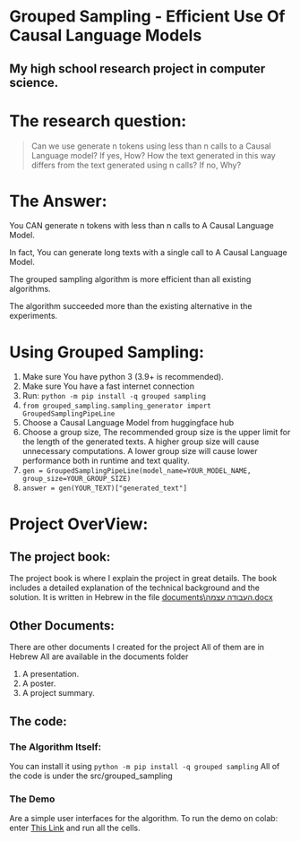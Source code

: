 # Grouped Sampling - Efficient Use Of Causal Language Models

## My high school research project in computer science.

# The research question:
> Can we use generate n tokens using less than n calls to a Causal Language model?
> If yes, How? 
> How the text generated in this way differs from the text generated using n calls?
> If no, Why?


# The Answer:

You CAN generate n tokens with less than n calls to A Causal Language Model.

In fact, You can generate long texts with a single call to A Causal Language Model.

The grouped sampling algorithm is more efficient than all existing algorithms.

The algorithm succeeded more than the existing alternative in the experiments.

# Using Grouped Sampling:

1. Make sure You have python 3 (3.9+ is recommended).
2. Make sure You have a fast internet connection
3. Run: `python -m pip install -q grouped sampling`
4. `from grouped_sampling.sampling_generator import GroupedSamplingPipeLine`
5. Choose a Causal Language Model from huggingface hub
6. Choose a group size, 
The recommended group size is the upper limit for the length of the generated texts.
A higher group size will cause unnecessary computations.
A lower group size will cause lower performance both in runtime and text quality.
7. `gen = GroupedSamplingPipeLine(model_name=YOUR_MODEL_NAME, group_size=YOUR_GROUP_SIZE)`
8. `answer = gen(YOUR_TEXT)["generated_text"]`


# Project OverView:

## The project book:
The project book is where I explain the project in great details.
The book includes a detailed explanation of the technical background and the solution. 
It is written in Hebrew in the file [documents\העבודה עצמה.docx](documents\העבודה%20עצמה.docx)

## Other Documents:
There are other documents I created for the project
All of them are in Hebrew
All are available in the documents folder
1. A presentation.
2. A poster.
3. A project summary.

## The code:

### The Algorithm Itself:
You can install it using `python -m pip install -q grouped sampling`
All of the code is under the src/grouped_sampling

### The Demo
Are a simple user interfaces for the algorithm.
To run the demo on colab:
enter [This Link](https://colab.research.google.com/github/yonikremer/final_project/blob/master/colab_demo.ipynb) and run all the cells.
